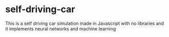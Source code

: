 # self-driving-car
This is a self driving car simulation made in Javascript with no libraries and it implements neural networks and machine learning
